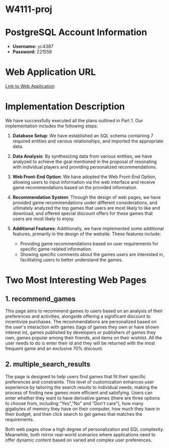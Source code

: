 # W4111-proj
# PostgreSQL Account Information

- **Username:** yc4387
- **Password:** 221558

# Web Application URL

[Link to Web Application](URL_of_Web_Application)

# Implementation Description

We have successfully executed all the plans outlined in Part 1. Our implementation includes the following steps:

1. **Database Setup**: We have established an SQL schema containing 7 required entities and various relationships, and imported the appropriate data.

2. **Data Analysis**: By synthesizing data from various entities, we have analyzed to achieve the goal mentioned in the proposal of resonating with individual players and providing personalized recommendations.

3. **Web Front-End Option**: We have adopted the Web Front-End Option, allowing users to input information via the web interface and receive game recommendations based on the provided information.

4. **Recommendation System**: Through the design of web pages, we have provided game recommendations under different considerations, and ultimately analyzed the top games that users are most likely to like and download, and offered special discount offers for these games that users are most likely to enjoy.

5. **Additional Features**: Additionally, we have implemented some additional features, primarily in the design of the website. These features include:
   - Providing game recommendations based on user requirements for specific game-related information.
   - Showing specific comments about the games users are interested in, facilitating users to better understand the games.

# Two Most Interesting Web Pages

## 1. recommend_games
This page aims to recommend games to users based on an analysis of their preferences and activities, alongside offering a significant discount to incentivize purchases. The recommendations are personalized based on the user's interaction with games (tags of games they own or have shown interest in), games published by developers or publishers of games they own, games popular among their friends, and items on their wishlist. All the user needs to do is enter their id and they will be returned with the most frequent game and an exclusive 70% discount.

## 2. multiple_search_results
The page is designed to help users find games that fit their specific preferences and constraints. This level of customization enhances user experience by tailoring the search results to individual needs, making the process of finding new games more efficient and satisfying. Users can enter whether they want to have derivative games (there are three options to choose from, including "Yes","No" and "Don't care"), how many gigabytes of memory they have on their computer, how much they have in their budget, and then click search to get games that matches the requirements.

Both web pages show a high degree of personalization and SQL complexity. Meanwhile, both mirror real-world scenarios where applications need to offer dynamic content based on varied and complex user preferences.
